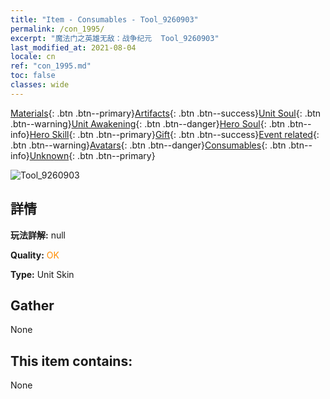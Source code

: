 ```yaml
---
title: "Item - Consumables - Tool_9260903"
permalink: /con_1995/
excerpt: "魔法门之英雄无敌：战争纪元  Tool_9260903"
last_modified_at: 2021-08-04
locale: cn
ref: "con_1995.md"
toc: false
classes: wide
---
```

 [Materials](/ItemsCN/){: .btn .btn--primary}[Artifacts](/ItemsCN/Artifacts/){: .btn .btn--success}[Unit Soul](/ItemsCN/UnitSoul/){: .btn .btn--warning}[Unit Awakening](/ItemsCN/UnitAwakening/){: .btn .btn--danger}[Hero Soul](/ItemsCN/HeroSoul/){: .btn .btn--info}[Hero Skill](/ItemsCN/HeroSkill/){: .btn .btn--primary}[Gift](/ItemsCN/Gift/){: .btn .btn--success}[Event related](/ItemsCN/Events/){: .btn .btn--warning}[Avatars](/ItemsCN/Avatars/){: .btn .btn--danger}[Consumables](/ItemsCN/Consumables/){: .btn .btn--info}[Unknown](/ItemsCN/Unknown/){: .btn .btn--primary}

 ![Tool_9260903](/images/u/ti_kuileilongdiancangpifu.jpg)

## 詳情
 **玩法詳解:** null

 **Quality:** <span style="color: #FF8C00">OK</span>

 **Type:** Unit Skin

## Gather

  None

## This item contains:

  None

